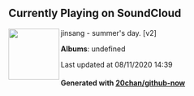 ## Currently Playing on SoundCloud

[<img align="left" width="100" src="https://i1.sndcdn.com/artworks-000090875546-igglgs-t120x120.jpg">](https://soundcloud.com/jinsangbeats/summers-day-version-2)

jinsang - summer's day. [v2]

**Albums**: undefined

Last updated at 08/11/2020 14:39

#### Generated with [20chan/github-now](https://github.com/20chan/github-now)


<!--
**20chan/20chan** is a ✨ _special_ ✨ repository because its `README.md` (this file) appears on your GitHub profile.

Here are some ideas to get you started:

- 🔭 I’m currently working on ...
- 🌱 I’m currently learning ...
- 👯 I’m looking to collaborate on ...
- 🤔 I’m looking for help with ...
- 💬 Ask me about ...
- 📫 How to reach me: ...
- 😄 Pronouns: ...
- ⚡ Fun fact: ...
-->
